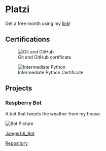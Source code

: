 # Platzi

Get a free month using my [link](https://platzi.com/r/davidsilvaa/)!

## Certifications

<figure>
  <img
  src="https://imgur.com/8QPRgM8.jpg"
  alt="Git and GitHub">
  <figcaption>Git and GitHub certificate</figcaption>
</figure>

<figure>
  <img
  src="https://imgur.com/XdiK3td.jpg"
  alt="Intermediate Python">
  <figcaption>Intermediate Python Certificate</figcaption>
</figure>

## Projects

###  Raspberry Bot

A bot that tweets the weather from my house.

![Bot Picture](https://pbs.twimg.com/profile_banners/1330710695109857282/1606445184/1500x500)

[Jaeger06_Bot](https://twitter.com/Jaeger06_Bot)

[Repository](https://github.com/DavidSA06/Raspberry) 